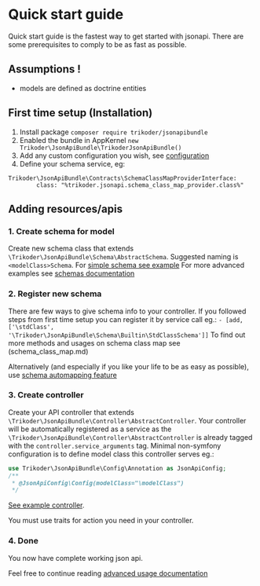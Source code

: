 # Quick start guide

Quick start guide is the fastest way to get started with jsonapi. 
There are some prerequisites to comply to be as fast as possible.

## Assumptions !

- models are defined as doctrine entities 

## First time setup (Installation)

1. Install package `composer require trikoder/jsonapibundle`
2. Enabled the bundle in AppKernel `new Trikoder\JsonApiBundle\TrikoderJsonApiBundle()`
3. Add any custom configuration you wish, see [configuration](../configuration/configuration.md)
4. Define your schema service, eg: 
```
Trikoder\JsonApiBundle\Contracts\SchemaClassMapProviderInterface:
        class: "%trikoder.jsonapi.schema_class_map_provider.class%"
```

## Adding resources/apis

### 1. Create schema for model
Create new schema class that extends `\Trikoder\JsonApiBundle\Schema\AbstractSchema`.
Suggested naming is `<modelClass>Schema`.
For [simple schema see example](examples/ExampleSimpleSchema.php)
For more advanced examples see [schemas documentation](schemas.md)

### 2. Register new schema
There are few ways to give schema info to your controller. 
If you followed steps from first time setup you can register it by service call eg.:
`- [add, ['\stdClass', '\Trikoder\JsonApiBundle\Schema\Builtin\StdClassSchema']]` 
To find out more methods and usages on schema class map see (schema_class_map.md)

Alternatively (and especially if you like your life to be as easy as possible), use [schema automapping feature](schema_automapping.md)
### 3. Create controller
Create your API controller that extends `\Trikoder\JsonApiBundle\Controller\AbstractController`.
Your controller will be automatically registered as a service as the 
`\Trikoder\JsonApiBundle\Controller\AbstractController` is already tagged with the `controller.service_arguments` tag.
Minimal non-symfony configuration is to define model class this controller serves eg.:
```php
use Trikoder\JsonApiBundle\Config\Annotation as JsonApiConfig;
/**
 * @JsonApiConfig\Config(modelClass="\modelClass")
 */
```
[See example controller](examples/ExampleController.php).

You must use traits for action you need in your controller.

### 4. Done
You now have complete working json api.

Feel free to continue reading [advanced usage documentation](advanced_usage.md)
